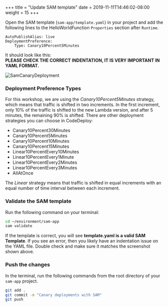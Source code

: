 +++
title = "Update SAM template"
date = 2019-11-11T14:46:02-08:00
weight = 15
+++

Open the SAM template (`sam-app/template.yaml`) in your project and add the following lines to the HelloWorldFunction `Properties` section after `Runtime`. 

```
AutoPublishAlias: live
DeploymentPreference:
    Type: Canary10Percent5Minutes
```

It should look like this:  
**PLEASE CHECK THE CORRECT INDENTATION, IT IS VERY IMPORTANT IN YAML FORMAT.**

![SamCanaryDeployment](/images/python/canaries/template_update.png)

### Deployment Preference Types

For this workshop, we are using the _Canary10Percent5Minutes_ strategy, which means that traffic is shifted in two increments. In the first increment, only 10% of the traffic is shifted to the new Lambda version, and after 5 minutes, the remaining 90% is shifted. There are other deployment strategies you can choose in CodeDeploy:

- Canary10Percent30Minutes
- Canary10Percent5Minutes
- Canary10Percent10Minutes
- Canary10Percent15Minutes
- Linear10PercentEvery10Minutes
- Linear10PercentEvery1Minute
- Linear10PercentEvery2Minutes
- Linear10PercentEvery3Minutes
- AllAtOnce

The _Linear_ strategy means that traffic is shifted in equal increments with an equal number of time interval between each increment.

### Validate the SAM template
Run the following command on your terminal: 

```bash
cd ~/environment/sam-app
sam validate
```

If the template is correct, you will see **template.yaml is a valid SAM Template**. If you see an error, then you likely have an indentation issue on the YAML file. Double check and make sure it matches the screenshot shown above.

### Push the changes

In the terminal, run the following commands from the root directory of your `sam-app` project.

```bash
git add .
git commit -m "Canary deployments with SAM"
git push
```